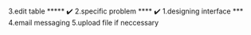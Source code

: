 3.edit table ***** ✔️
2.specific problem **** ✔️
1.designing interface *** 
4.email messaging
5.upload file if neccessary
